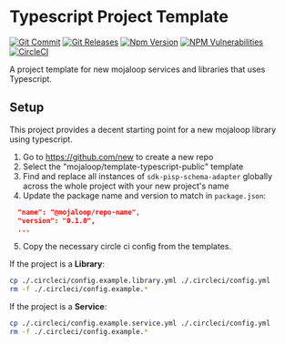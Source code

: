 # Typescript Project Template
[![Git Commit](https://img.shields.io/github/last-commit/mojaloop/sdk-pisp-schema-adapter.svg?style=flat)](https://github.com/mojaloop/sdk-pisp-schema-adapter/commits/master)
[![Git Releases](https://img.shields.io/github/release/mojaloop/sdk-pisp-schema-adapter.svg?style=flat)](https://github.com/mojaloop/sdk-pisp-schema-adapter/releases)
[![Npm Version](https://img.shields.io/npm/v/@mojaloop/sdk-pisp-schema-adapter.svg?style=flat)](https://www.npmjs.com/package/@mojaloop/sdk-pisp-schema-adapter)
[![NPM Vulnerabilities](https://img.shields.io/snyk/vulnerabilities/npm/@mojaloop/sdk-pisp-schema-adapter.svg?style=flat)](https://www.npmjs.com/package/@mojaloop/sdk-pisp-schema-adapter)
[![CircleCI](https://circleci.com/gh/mojaloop/sdk-pisp-schema-adapter.svg?style=svg)](https://circleci.com/gh/mojaloop/sdk-pisp-schema-adapter)

A project template for new mojaloop services and libraries that uses Typescript.

## Setup

This project provides a decent starting point for a new mojaloop library using typescript.

<!-- TODO: add setup steps for this repo -->
1. Go to https://github.com/new to create a new repo
2. Select the "mojaloop/template-typescript-public" template
3. Find and replace all instances of `sdk-pisp-schema-adapter` globally across the whole project with your new project's name 
4. Update the package name and version to match in `package.json`:
```json
  "name": "@mojaloop/repo-name",
  "version": "0.1.0", 
  ...
```

5. Copy the necessary circle ci config from the templates.

If the project is a **Library**:

```bash
cp ./.circleci/config.example.library.yml ./.circleci/config.yml
rm -f ./.circleci/config.example.*
```

If the project is a **Service**:

```bash
cp ./.circleci/config.example.service.yml ./.circleci/config.yml
rm -f ./.circleci/config.example.*
```


